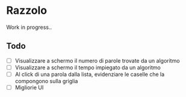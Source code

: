 # Razzolo
Work in progress..

## Todo
- [ ] Visualizzare a schermo il numero di parole trovate da un algoritmo
- [ ] Visualizzare a schermo il tempo impiegato da un algoritmo
- [ ] Al click di una parola dalla lista, evidenziare le caselle che la compongono sulla griglia
- [ ] Migliorie UI